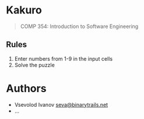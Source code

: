 # Kakuro
> COMP 354: Introduction to Software Engineering

## Rules

1. Enter numbers from 1-9 in the input cells
2. Solve the puzzle

# Authors
- Vsevolod Ivanov seva@binarytrails.net
- ...
